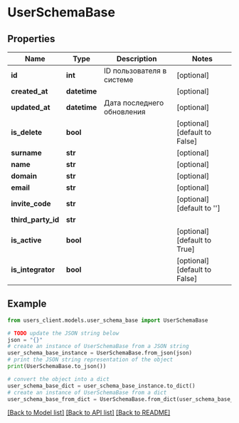 # UserSchemaBase


## Properties

Name | Type | Description | Notes
------------ | ------------- | ------------- | -------------
**id** | **int** | ID пользователя в системе | [optional] 
**created_at** | **datetime** |  | [optional] 
**updated_at** | **datetime** | Дата последнего обновления | [optional] 
**is_delete** | **bool** |  | [optional] [default to False]
**surname** | **str** |  | [optional] 
**name** | **str** |  | [optional] 
**domain** | **str** |  | [optional] 
**email** | **str** |  | [optional] 
**invite_code** | **str** |  | [optional] [default to '']
**third_party_id** | **str** |  | 
**is_active** | **bool** |  | [optional] [default to True]
**is_integrator** | **bool** |  | [optional] [default to False]

## Example

```python
from users_client.models.user_schema_base import UserSchemaBase

# TODO update the JSON string below
json = "{}"
# create an instance of UserSchemaBase from a JSON string
user_schema_base_instance = UserSchemaBase.from_json(json)
# print the JSON string representation of the object
print(UserSchemaBase.to_json())

# convert the object into a dict
user_schema_base_dict = user_schema_base_instance.to_dict()
# create an instance of UserSchemaBase from a dict
user_schema_base_from_dict = UserSchemaBase.from_dict(user_schema_base_dict)
```
[[Back to Model list]](../README.md#documentation-for-models) [[Back to API list]](../README.md#documentation-for-api-endpoints) [[Back to README]](../README.md)


